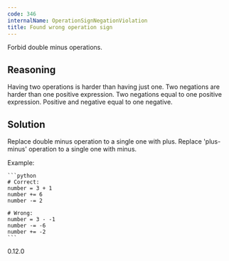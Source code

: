```yaml
---
code: 346
internalName: OperationSignNegationViolation
title: Found wrong operation sign
---
```


Forbid double minus operations.

## Reasoning
Having two operations is harder than having just one. Two negations
are harder than one positive expression. Two negations equal to one
positive expression. Positive and negative equal to one negative.

## Solution
Replace double minus operation to a single one with plus. Replace
'plus-minus' operation to a single one with minus.

Example:

    ```python
    # Correct:
    number = 3 + 1
    number += 6
    number -= 2
    
    # Wrong:
    number = 3 - -1
    number -= -6
    number += -2
    ```

<div class="versionadded">

0.12.0

</div>